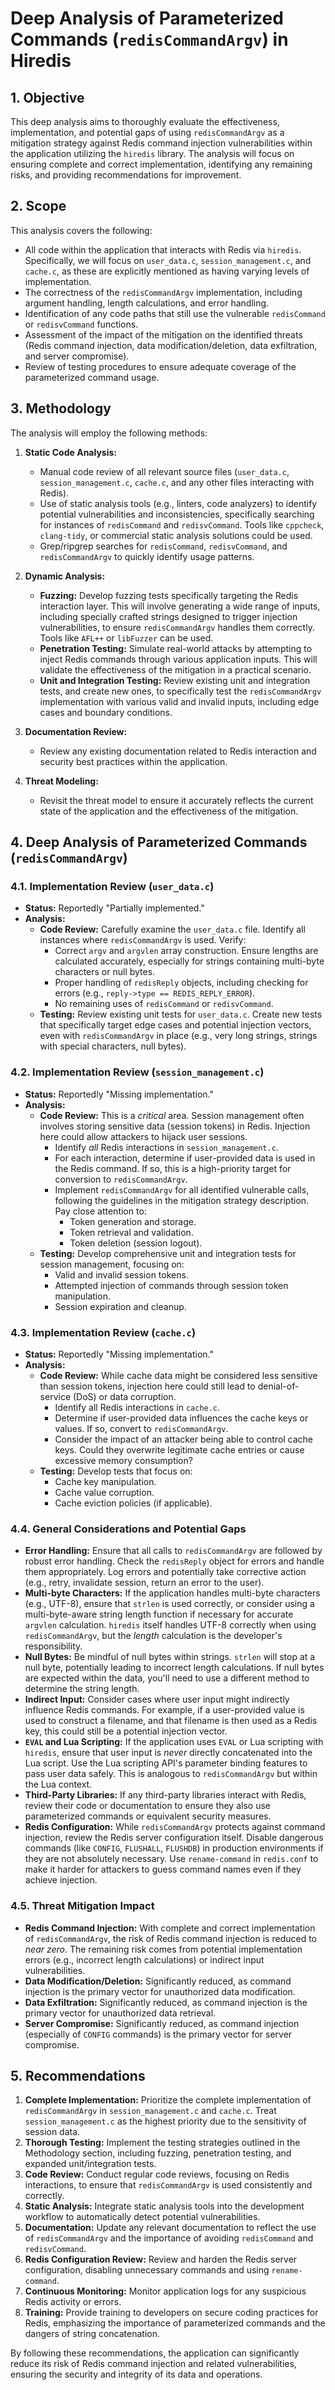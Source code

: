 # Deep Analysis of Parameterized Commands (`redisCommandArgv`) in Hiredis

## 1. Objective

This deep analysis aims to thoroughly evaluate the effectiveness, implementation, and potential gaps of using `redisCommandArgv` as a mitigation strategy against Redis command injection vulnerabilities within the application utilizing the `hiredis` library.  The analysis will focus on ensuring complete and correct implementation, identifying any remaining risks, and providing recommendations for improvement.

## 2. Scope

This analysis covers the following:

*   All code within the application that interacts with Redis via `hiredis`.  Specifically, we will focus on `user_data.c`, `session_management.c`, and `cache.c`, as these are explicitly mentioned as having varying levels of implementation.
*   The correctness of the `redisCommandArgv` implementation, including argument handling, length calculations, and error handling.
*   Identification of any code paths that still use the vulnerable `redisCommand` or `redisvCommand` functions.
*   Assessment of the impact of the mitigation on the identified threats (Redis command injection, data modification/deletion, data exfiltration, and server compromise).
*   Review of testing procedures to ensure adequate coverage of the parameterized command usage.

## 3. Methodology

The analysis will employ the following methods:

1.  **Static Code Analysis:**
    *   Manual code review of all relevant source files (`user_data.c`, `session_management.c`, `cache.c`, and any other files interacting with Redis).
    *   Use of static analysis tools (e.g., linters, code analyzers) to identify potential vulnerabilities and inconsistencies, specifically searching for instances of `redisCommand` and `redisvCommand`.  Tools like `cppcheck`, `clang-tidy`, or commercial static analysis solutions could be used.
    *   Grep/ripgrep searches for `redisCommand`, `redisvCommand`, and `redisCommandArgv` to quickly identify usage patterns.

2.  **Dynamic Analysis:**
    *   **Fuzzing:**  Develop fuzzing tests specifically targeting the Redis interaction layer.  This will involve generating a wide range of inputs, including specially crafted strings designed to trigger injection vulnerabilities, to ensure `redisCommandArgv` handles them correctly.  Tools like `AFL++` or `libFuzzer` can be used.
    *   **Penetration Testing:**  Simulate real-world attacks by attempting to inject Redis commands through various application inputs. This will validate the effectiveness of the mitigation in a practical scenario.
    *   **Unit and Integration Testing:** Review existing unit and integration tests, and create new ones, to specifically test the `redisCommandArgv` implementation with various valid and invalid inputs, including edge cases and boundary conditions.

3.  **Documentation Review:**
    *   Review any existing documentation related to Redis interaction and security best practices within the application.

4.  **Threat Modeling:**
    *   Revisit the threat model to ensure it accurately reflects the current state of the application and the effectiveness of the mitigation.

## 4. Deep Analysis of Parameterized Commands (`redisCommandArgv`)

### 4.1. Implementation Review (`user_data.c`)

*   **Status:**  Reportedly "Partially implemented."
*   **Analysis:**
    *   **Code Review:**  Carefully examine the `user_data.c` file.  Identify all instances where `redisCommandArgv` is used.  Verify:
        *   Correct `argv` and `argvlen` array construction.  Ensure lengths are calculated accurately, especially for strings containing multi-byte characters or null bytes.
        *   Proper handling of `redisReply` objects, including checking for errors (e.g., `reply->type == REDIS_REPLY_ERROR`).
        *   No remaining uses of `redisCommand` or `redisvCommand`.
    *   **Testing:**  Review existing unit tests for `user_data.c`.  Create new tests that specifically target edge cases and potential injection vectors, even with `redisCommandArgv` in place (e.g., very long strings, strings with special characters, null bytes).

### 4.2. Implementation Review (`session_management.c`)

*   **Status:**  Reportedly "Missing implementation."
*   **Analysis:**
    *   **Code Review:**  This is a *critical* area.  Session management often involves storing sensitive data (session tokens) in Redis.  Injection here could allow attackers to hijack user sessions.
        *   Identify *all* Redis interactions in `session_management.c`.
        *   For each interaction, determine if user-provided data is used in the Redis command.  If so, this is a high-priority target for conversion to `redisCommandArgv`.
        *   Implement `redisCommandArgv` for all identified vulnerable calls, following the guidelines in the mitigation strategy description.  Pay close attention to:
            *   Token generation and storage.
            *   Token retrieval and validation.
            *   Token deletion (session logout).
    *   **Testing:**  Develop comprehensive unit and integration tests for session management, focusing on:
        *   Valid and invalid session tokens.
        *   Attempted injection of commands through session token manipulation.
        *   Session expiration and cleanup.

### 4.3. Implementation Review (`cache.c`)

*   **Status:**  Reportedly "Missing implementation."
*   **Analysis:**
    *   **Code Review:**  While cache data might be considered less sensitive than session tokens, injection here could still lead to denial-of-service (DoS) or data corruption.
        *   Identify all Redis interactions in `cache.c`.
        *   Determine if user-provided data influences the cache keys or values.  If so, convert to `redisCommandArgv`.
        *   Consider the impact of an attacker being able to control cache keys.  Could they overwrite legitimate cache entries or cause excessive memory consumption?
    *   **Testing:**  Develop tests that focus on:
        *   Cache key manipulation.
        *   Cache value corruption.
        *   Cache eviction policies (if applicable).

### 4.4. General Considerations and Potential Gaps

*   **Error Handling:**  Ensure that all calls to `redisCommandArgv` are followed by robust error handling.  Check the `redisReply` object for errors and handle them appropriately.  Log errors and potentially take corrective action (e.g., retry, invalidate session, return an error to the user).
*   **Multi-byte Characters:**  If the application handles multi-byte characters (e.g., UTF-8), ensure that `strlen` is used correctly, or consider using a multi-byte-aware string length function if necessary for accurate `argvlen` calculation. `hiredis` itself handles UTF-8 correctly when using `redisCommandArgv`, but the *length* calculation is the developer's responsibility.
*   **Null Bytes:**  Be mindful of null bytes within strings.  `strlen` will stop at a null byte, potentially leading to incorrect length calculations.  If null bytes are expected within the data, you'll need to use a different method to determine the string length.
*   **Indirect Input:**  Consider cases where user input might indirectly influence Redis commands.  For example, if a user-provided value is used to construct a filename, and that filename is then used as a Redis key, this could still be a potential injection vector.
*   **`EVAL` and Lua Scripting:** If the application uses `EVAL` or Lua scripting with `hiredis`, ensure that user input is *never* directly concatenated into the Lua script.  Use the Lua scripting API's parameter binding features to pass user data safely. This is analogous to `redisCommandArgv` but within the Lua context.
*   **Third-Party Libraries:** If any third-party libraries interact with Redis, review their code or documentation to ensure they also use parameterized commands or equivalent security measures.
* **Redis Configuration:** While `redisCommandArgv` protects against command injection, review the Redis server configuration itself. Disable dangerous commands (like `CONFIG`, `FLUSHALL`, `FLUSHDB`) in production environments if they are not absolutely necessary. Use `rename-command` in `redis.conf` to make it harder for attackers to guess command names even if they achieve injection.

### 4.5. Threat Mitigation Impact

*   **Redis Command Injection:**  With complete and correct implementation of `redisCommandArgv`, the risk of Redis command injection is reduced to *near zero*.  The remaining risk comes from potential implementation errors (e.g., incorrect length calculations) or indirect input vulnerabilities.
*   **Data Modification/Deletion:**  Significantly reduced, as command injection is the primary vector for unauthorized data modification.
*   **Data Exfiltration:**  Significantly reduced, as command injection is the primary vector for unauthorized data retrieval.
*   **Server Compromise:**  Significantly reduced, as command injection (especially of `CONFIG` commands) is the primary vector for server compromise.

## 5. Recommendations

1.  **Complete Implementation:**  Prioritize the complete implementation of `redisCommandArgv` in `session_management.c` and `cache.c`.  Treat `session_management.c` as the highest priority due to the sensitivity of session data.
2.  **Thorough Testing:**  Implement the testing strategies outlined in the Methodology section, including fuzzing, penetration testing, and expanded unit/integration tests.
3.  **Code Review:**  Conduct regular code reviews, focusing on Redis interactions, to ensure that `redisCommandArgv` is used consistently and correctly.
4.  **Static Analysis:**  Integrate static analysis tools into the development workflow to automatically detect potential vulnerabilities.
5.  **Documentation:**  Update any relevant documentation to reflect the use of `redisCommandArgv` and the importance of avoiding `redisCommand` and `redisvCommand`.
6.  **Redis Configuration Review:** Review and harden the Redis server configuration, disabling unnecessary commands and using `rename-command`.
7.  **Continuous Monitoring:**  Monitor application logs for any suspicious Redis activity or errors.
8. **Training:** Provide training to developers on secure coding practices for Redis, emphasizing the importance of parameterized commands and the dangers of string concatenation.

By following these recommendations, the application can significantly reduce its risk of Redis command injection and related vulnerabilities, ensuring the security and integrity of its data and operations.